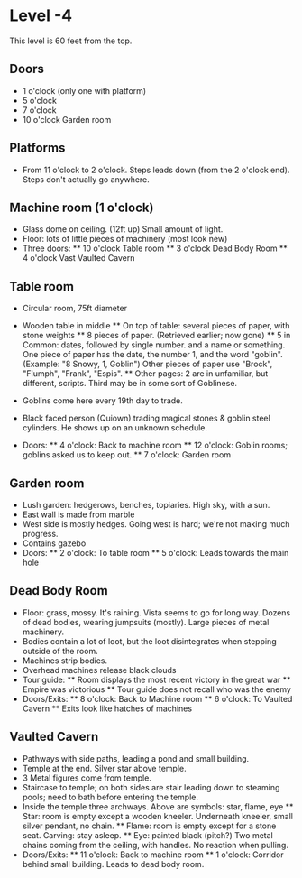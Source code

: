# Level -4

This level is 60 feet from the top.

## Doors

*  1 o'clock  (only one with platform)
*  5 o'clock 
*  7 o'clock
* 10 o'clock  Garden room


## Platforms

* From 11 o'clock to 2 o'clock. Steps leads down (from the 2 o'clock end).
  Steps don't actually go anywhere.



## Machine room (1 o'clock)

* Glass dome on ceiling. (12ft up) Small amount of light.
* Floor: lots of little pieces of machinery (most look new)
* Three doors:
** 10 o'clock  Table room
**  3 o'clock  Dead Body Room
**  4 o'clock  Vast Vaulted Cavern


## Table room

* Circular room, 75ft diameter
* Wooden table in middle
** On top of table: several pieces of paper, with stone weights
** 8 pieces of paper. (Retrieved earlier; now gone)
** 5 in Common: dates, followed by single number.
   and a name or something. One piece of paper has the date, the number 1,
   and the word "goblin". (Example: "8 Snowy, 1, Goblin")
   Other pieces of paper use "Brock", "Flumph", "Frank", "Espis".
** Other pages: 2 are in unfamiliar, but different, scripts. Third may
   be in some sort of Goblinese.

* Goblins come here every 19th day to trade.
* Black faced person (Quiown) trading magical stones & goblin steel
  cylinders. He shows up on an unknown schedule.

* Doors:
** 4 o'clock: Back to machine room
** 12 o'clock: Goblin rooms; goblins asked us to keep out.
** 7 o'clock: Garden room

## Garden room

* Lush garden: hedgerows, benches, topiaries. High sky, with a sun.
* East wall is made from marble
* West side is mostly hedges. Going west is hard; we're not making much
  progress.
* Contains gazebo
* Doors:
** 2 o'clock: To table room
** 5 o'clock: Leads towards the main hole


## Dead Body Room

* Floor: grass, mossy. It's raining. Vista seems to go for long way.
  Dozens of dead bodies, wearing jumpsuits (mostly).
  Large pieces of metal machinery.
* Bodies contain a lot of loot, but the loot disintegrates when stepping
  outside of the room.
* Machines strip bodies.
* Overhead machines release black clouds
* Tour guide:
** Room displays the most recent victory in the great war
** Empire was victorious
** Tour guide does not recall who was the enemy
* Doors/Exits:
** 8 o'clock: Back to Machine room
** 6 o'clock: To Vaulted Cavern
** Exits look like hatches of machines

## Vaulted Cavern
* Pathways with side paths, leading a pond and small building.
* Temple at the end. Silver star above temple.
* 3 Metal figures come from temple.
* Staircase to temple; on both sides are stair leading down to steaming pools;
  need to bath before entering the temple.
* Inside the temple three archways. Above are symbols: star, flame, eye
** Star: room is empty except a wooden kneeler. Underneath kneeler, small
   silver pendant, no chain.
** Flame: room is empty except for a stone seat. Carving: stay asleep.
** Eye: painted black (pitch?) Two metal chains coming from the ceiling,
   with handles. No reaction when pulling.
* Doors/Exits:
** 11 o'clock: Back to machine room
** 1 o'clock: Corridor behind small building. Leads to dead body room.

